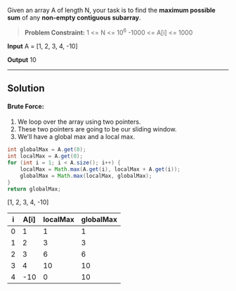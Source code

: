Given an array A of length N, your task is to find the **maximum possible sum** of any **non-empty contiguous subarray**.

> **Problem Constraint:**
> 1 <= N <= 10<sup>6</sup>
> -1000 <= A[i] <= 1000


**Input**
A = [1, 2, 3, 4, -10]

**Output**
10

--- 
## Solution

#### Brute Force: 

1. We loop over the array using two pointers.
2. These two pointers are going to be our sliding window. 
3. We'll have a global max and a local max.


```java
int globalMax = A.get(0);
int localMax = A.get(0);
for (int i = 1; i < A.size(); i++) {
	localMax = Math.max(A.get(i), localMax + A.get(i));
	globalMax = Math.max(localMax, globalMax);
}
return globalMax;
```


[1, 2, 3, 4, -10]

| i   | A[i] | localMax | globalMax |
| --- | ---- | -------- | --------- |
| 0   | 1    | 1        | 1         |
| 1   | 2    | 3        | 3         |
| 2   | 3    | 6        | 6         |
| 3   | 4    | 10       | 10        |
| 4   | -10  | 0        | 10        |



